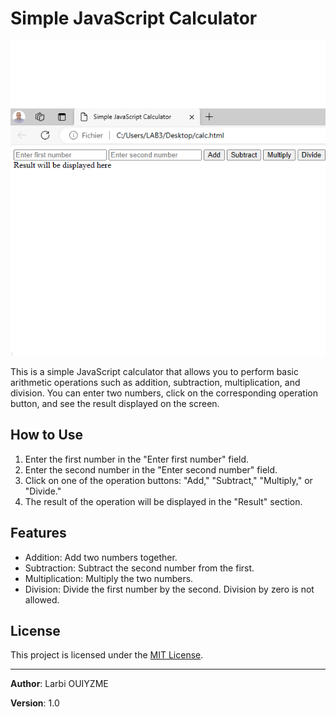 # Simple JavaScript Calculator

![Calculator Screenshot](screenshot.png)

This is a simple JavaScript calculator that allows you to perform basic arithmetic operations such as addition, subtraction, multiplication, and division. You can enter two numbers, click on the corresponding operation button, and see the result displayed on the screen.

## How to Use

1. Enter the first number in the "Enter first number" field.
2. Enter the second number in the "Enter second number" field.
3. Click on one of the operation buttons: "Add," "Subtract," "Multiply," or "Divide."
4. The result of the operation will be displayed in the "Result" section.

## Features

- Addition: Add two numbers together.
- Subtraction: Subtract the second number from the first.
- Multiplication: Multiply the two numbers.
- Division: Divide the first number by the second. Division by zero is not allowed.

## License

This project is licensed under the [MIT License](LICENSE.md).

---

**Author**: Larbi OUIYZME

**Version**: 1.0
